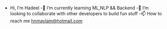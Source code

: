 - Hi, I’m Hadeel
-🧠 I’m currently learning ML,NLP && Backend
-🤝 I’m looking to collaborate with other developers to build fun stuff
-📫 How to reach me hnmaylam@hotmail.com


<!---
HadeelMaylam/HadeelMaylam is a ✨ special ✨ repository because its `README.md` (this file) appears on your GitHub profile.
You can click the Preview link to take a look at your changes.
--->
